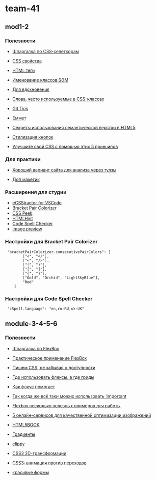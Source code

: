 # team-41

## mod1-2

### Полезности

-   [Шпаргалка по CSS-селеткорам](http://sauron.org.ua/post/1254)

-   [CSS свойства](https://cssreference.io/)

-   [HTML теги](https://htmlreference.io/)

-   [Именование классов БЭМ](https://9elements.com/bem-cheat-sheet/)

-   [Для вдохновения](https://www.awwwards.com/websites/)

-   [Слова, часто используемые в CSS-классах](https://github.com/yoksel/common-words)

-   [Git Tips](https://github.com/Imangazaliev/git-tips)

-   [Еммет](https://dwstroy.ru/stail/plaginy-rasshireniya/emmet-shpargalka/)

-   [Секреты использования семантической верстки в HTML5](https://medium.com/@stasonmars/%D1%81%D0%B5%D0%BA%D1%80%D0%B5%D1%82%D1%8B-%D0%B8%D1%81%D0%BF%D0%BE%D0%BB%D1%8C%D0%B7%D0%BE%D0%B2%D0%B0%D0%BD%D0%B8%D1%8F-%D1%81%D0%B5%D0%BC%D0%B0%D0%BD%D1%82%D0%B8%D1%87%D0%B5%D1%81%D0%BA%D0%BE%D0%B8%CC%86-%D0%B2%D0%B5%D1%80%D1%81%D1%82%D0%BA%D0%B8-%D0%B2-html5-c7cd5e6f1ebb)

-   [Стилизация кнопок](https://baradusov.ru/posts/2018/styling-button-the-right-way)

-   [Улучшите свой CSS с помощью этих 5 принципов](https://habr.com/ru/post/474360/)

### Для практики

-   [Хороший вариант сайта для анализа через тулзы](https://leanconvert.com/)

-   [Доп макетик](https://www.figma.com/file/f0oL1JWguWWlrnpP0YNI3c/Freebie---Gift-Store-Website-Template?node-id=0%3A1)

### Расширения для студии

-   [eCSStractor for VSCode](https://marketplace.visualstudio.com/items?itemName=diz.ecsstractor-port)
-   [Bracket Pair Colorizer](https://marketplace.visualstudio.com/items?itemName=CoenraadS.bracket-pair-colorizer)
-   [CSS Peek](https://marketplace.visualstudio.com/items?itemName=pranaygp.vscode-css-peek)
-   [HTMLHint](https://marketplace.visualstudio.com/items?itemName=mkaufman.HTMLHint)
-   [Code Spell Checker](https://marketplace.visualstudio.com/items?itemName=streetsidesoftware.code-spell-checker)
-   [Image preview](https://marketplace.visualstudio.com/items?itemName=kisstkondoros.vscode-gutter-preview)

### Настройки для Bracket Pair Colorizer

```
 "bracketPairColorizer.consecutivePairColors": [
        ["<", "</"],
        ["<", "/>"],
        ["(", ")"],
        ["[", "]"],
        ["{", "}"],
        ["Gold", "Orchid", "LightSkyBlue"],
        "Red"
    ]
```

### Настройки для Code Spell Checker

```
 "cSpell.language": "en,ru-RU,uk-UK"
```

## module-3-4-5-6

### Полезности

-   [Шпаргалка по FlexBox](https://tpverstak.ru/flex-cheatsheet/)

-   [Практическое применение FlexBox](https://habr.com/ru/post/242545/)

-   [Пишем CSS, не забывая о доступности](https://abatickaya.medium.com/%D0%B4%D1%83%D0%BC%D0%B0%D1%8F-%D0%BE-%D0%B4%D0%BE%D1%81%D1%82%D1%83%D0%BF%D0%BD%D0%BE%D1%81%D1%82%D0%B8-%D0%BF%D0%B8%D1%88%D0%B5%D0%BC-css-9032d7b64fb2)

-   [Где использовать флексы, а где гриды](https://www.youtube.com/watch?v=ST1EvRemB_U)

-   [Как фокус помогает](https://htmlacademy.ru/blog/boost/frontend/short-10)

-   [Так когда же всё таки можно использовать !important](https://habr.com/ru/post/484556/)

-   [Flexbox несколько полезных примеров для работы](http://falbar.ru/article/flexbox-neskolko-poleznyh-primerov-dlya-raboty)

-   [5 онлайн-сервисов для качественной оптимизации изображений](http://artismedia.by/blog/5-services-optimization-img/)

-   [HTML5BOOK](https://html5book.ru/krasivye-ramki-dlya-teksta-i-foto-na-saite/)

-   [Градиенты](https://cssgradient.io/)

-   [clippy](https://bennettfeely.com/clippy/)

-   [CSS3 3D-трансформации](https://html5book.ru/3d-transform/)

-   [CSS3: анимация против переходов](https://www.internet-technologies.ru/articles/css3-animaciya-protiv-perehodov.html#header-9152-6)

-   [красивые формы](https://codyshop.ru/kollektsiya-iz-15-krasivyih-form-registratsii-i-avtorizatsii/)
